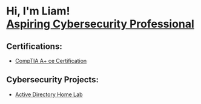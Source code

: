 <h1>Hi, I'm Liam! <br/><a href="https://www.linkedin.com/in/liam-bergerson-123a85216/">Aspiring Cybersecurity Professional</a>

<h2>Certifications:</h2>

- [CompTIA A+ ce Certification](https://www.credly.com/badges/2a13f2c8-6fff-49a6-8411-4964ea9dec7d/linked_in_profile)


<h2>Cybersecurity Projects:</h2>

- [Active Directory Home Lab](https://github.com/liambergerson1/ActiveDirectoryLab)


<!--
Here are some ideas to get you started:

- 🔭 I’m currently working on ...
- 🌱 I’m currently learning ...
- 👯 I’m looking to collaborate on ...
- 🤔 I’m looking for help with ...
- 💬 Ask me about ...
- 📫 How to reach me: ...
- 😄 Pronouns: ...
- ⚡ Fun fact: ...
-->
